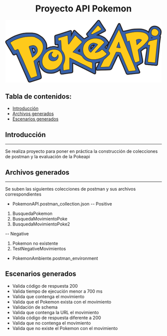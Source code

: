 <h1 align="center"> Proyecto API Pokemon </h1>
<p align="center"><img src="https://raw.githubusercontent.com/PokeAPI/media/master/logo/pokeapi.svg"/></p>

## Tabla de contenidos:

- [Introducción](#introduccion)
- [Archivos generados](#archivos-generados)
- [Escenarios generados](#escenarios-generados)

<a name="introduccion"></a>
## Introducción
---
Se realiza proyecto para poner en práctica la construcción de colecciones de postman y la evaluación de la Pokeapi

## Archivos generados
---
Se suben las siguientes colecciones de postman y sus archivos correspondientes
- PokemonAPI.postman_collection.json
-- Positive
1. BusquedaPokemon
2. BusquedaMovimientoPoke
3. BusquedaMovimientoPoke2

-- Negative
1. Pokemon no existente
2. TestNegativeMovimientos

- PokemonAmbiente.postman_environment

## Escenarios generados
- Valida código de respuesta 200
- Valida tiempo de ejecución menor a 700 ms
- Valida que contenga el movimiento
- Valida que el Pokemon exista con el movimiento
- Validación de schema
- Valida que contenga la URL el movimiento
- Valida código de respuesta diferente a 200
- Valida que no contenga el movimiento
- Valida que no existe el Pokemon con el movimiento
